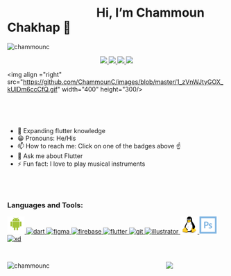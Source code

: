 
# &nbsp; &nbsp; &nbsp;&nbsp; &nbsp; &nbsp; &nbsp; &nbsp; &nbsp; &nbsp; &nbsp; &nbsp; &nbsp; &nbsp; &nbsp; &nbsp; Hi, I’m Chammoun Chakhap 👋
<p align="left"> <img src="https://komarev.com/ghpvc/?username=chammounc&label=Profile%20views&color=0e75b6&style=flat" alt="chammounc" /> </p>

<p align="center">
  <a href="https://www.linkedin.com/in/chammoun-chakhap-771093171/">
    <img src ="https://img.shields.io/badge/LinkedIn-0077B5?style=for-the-badge&logo=linkedin&logoColor=white"/>
  </a>
<a href="https://www.instagram.com/chammounc/">
<img src="https://img.shields.io/badge/Instagram-E4405F?style=for-the-badge&logo=instagram&logoColor=white" />
</a>
  <a href="https://www.facebook.com/chammounc">
    <img src ="https://img.shields.io/badge/Facebook-1877F2?style=for-the-badge&logo=facebook&logoColor=white"/>
  </a>
  </a>
  <a href="https://twitter.com/CChammoun">
    <img src ="https://img.shields.io/badge/Twitter-1DA1F2?style=for-the-badge&logo=twitter&logoColor=white"/>
  </a>
</p>

<img align ="right" src="https://github.com/ChammounC/images/blob/master/1_zVnWJtyGOX_kUIDm6ccCfQ.gif" width="400" height="300/>

<br>
<br>
<br>

- 🌱 Expanding flutter knowledge
- 😁 Pronouns: He/His
- 📫 How to reach me: Click on one of the badges above ☝️
- 💬 Ask me about Flutter
- ⚡ Fun fact: I love to play musical instruments


<br>
<br>

<h3 align="left">Languages and Tools:</h3>
<p align="left"> <a href="https://developer.android.com" target="_blank" rel="noreferrer"> <img src="https://raw.githubusercontent.com/devicons/devicon/master/icons/android/android-original-wordmark.svg" alt="android" width="40" height="40"/> </a>  <a href="https://dart.dev" target="_blank" rel="noreferrer"> <img src="https://www.vectorlogo.zone/logos/dartlang/dartlang-icon.svg" alt="dart" width="40" height="40"/> </a> <a href="https://www.figma.com/" target="_blank" rel="noreferrer"> <img src="https://www.vectorlogo.zone/logos/figma/figma-icon.svg" alt="figma" width="40" height="40"/> </a> <a href="https://firebase.google.com/" target="_blank" rel="noreferrer"> <img src="https://www.vectorlogo.zone/logos/firebase/firebase-icon.svg" alt="firebase" width="40" height="40"/> </a> <a href="https://flutter.dev" target="_blank" rel="noreferrer"> <img src="https://www.vectorlogo.zone/logos/flutterio/flutterio-icon.svg" alt="flutter" width="40" height="40"/> </a> <a href="https://git-scm.com/" target="_blank" rel="noreferrer"> <img src="https://www.vectorlogo.zone/logos/git-scm/git-scm-icon.svg" alt="git" width="40" height="40"/> </a> <a href="https://www.adobe.com/in/products/illustrator.html" target="_blank" rel="noreferrer"> <img src="https://www.vectorlogo.zone/logos/adobe_illustrator/adobe_illustrator-icon.svg" alt="illustrator" width="40" height="40"/> </a> <a href="https://www.linux.org/" target="_blank" rel="noreferrer"> <img src="https://raw.githubusercontent.com/devicons/devicon/master/icons/linux/linux-original.svg" alt="linux" width="40" height="40"/> </a> <a href="https://www.photoshop.com/en" target="_blank" rel="noreferrer"> <img src="https://raw.githubusercontent.com/devicons/devicon/master/icons/photoshop/photoshop-line.svg" alt="photoshop" width="40" height="40"/> </a> <a href="https://www.adobe.com/products/xd.html" target="_blank" rel="noreferrer"> <img src="https://cdn.worldvectorlogo.com/logos/adobe-xd.svg" alt="xd" width="40" height="40"/> </a> </p>

<br>

<img align="left" src="https://github-readme-stats.vercel.app/api/top-langs?username=chammounc&show_icons=true&locale=en&layout=compact" alt="chammounc" width="350" /> &nbsp; &nbsp;  <img src="https://github-readme-streak-stats.herokuapp.com/?user=ChammounC" width="420"/> 

